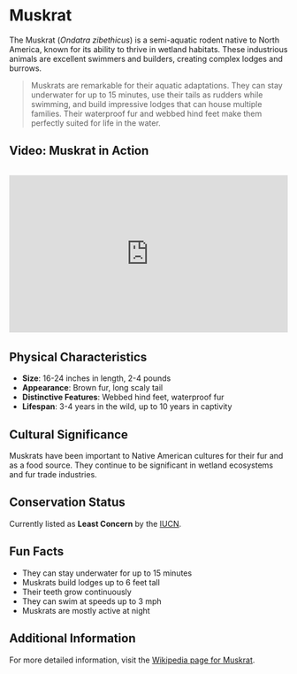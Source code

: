 # Muskrat

The Muskrat (*Ondatra zibethicus*) is a semi-aquatic rodent native to North America, known for its ability to thrive in wetland habitats. These industrious animals are excellent swimmers and builders, creating complex lodges and burrows.

> Muskrats are remarkable for their aquatic adaptations. They can stay underwater for up to 15 minutes, use their tails as rudders while swimming, and build impressive lodges that can house multiple families. Their waterproof fur and webbed hind feet make them perfectly suited for life in the water.

## Video: Muskrat in Action
<div class="video-container" style="position: relative; padding-bottom: 56.25%; height: 0; overflow: hidden; max-width: 100%; margin: 2rem 0;">
    <iframe style="position: absolute; top: 0; left: 0; width: 100%; height: 100%;" 
            src="https://www.youtube.com/embed/HaalWC188TM" 
            title="Muskrat in Action" 
            frameborder="0" 
            allow="accelerometer; autoplay; clipboard-write; encrypted-media; gyroscope; picture-in-picture" 
            allowfullscreen>
    </iframe>
</div>

## Physical Characteristics

- **Size**: 16-24 inches in length, 2-4 pounds
- **Appearance**: Brown fur, long scaly tail
- **Distinctive Features**: Webbed hind feet, waterproof fur
- **Lifespan**: 3-4 years in the wild, up to 10 years in captivity

## Cultural Significance
Muskrats have been important to Native American cultures for their fur and as a food source. They continue to be significant in wetland ecosystems and fur trade industries.

## Conservation Status
Currently listed as **Least Concern** by the [IUCN](https://www.iucnredlist.org/species/15324/22344525).

## Fun Facts
- They can stay underwater for up to 15 minutes
- Muskrats build lodges up to 6 feet tall
- Their teeth grow continuously
- They can swim at speeds up to 3 mph
- Muskrats are mostly active at night

## Additional Information
For more detailed information, visit the [Wikipedia page for Muskrat](https://en.wikipedia.org/wiki/Muskrat). 